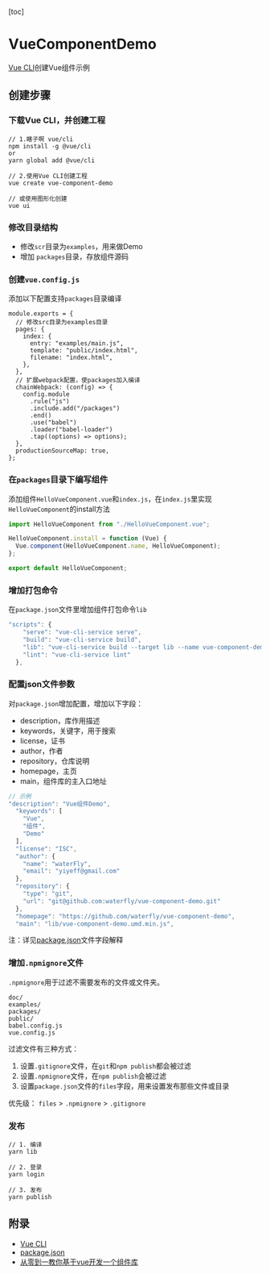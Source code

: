 [toc]

# VueComponentDemo

[Vue CLI](https://cli.vuejs.org/zh/)创建Vue组件示例



## 创建步骤

### 下载Vue CLI，并创建工程

```
// 1.瞎子啊 vue/cli
npm install -g @vue/cli
or
yarn global add @vue/cli

// 2.使用Vue CLI创建工程
vue create vue-component-demo

// 或使用图形化创建
vue ui
```

### 修改目录结构

* 修改`scr`目录为`examples`，用来做Demo
* 增加 `packages`目录，存放组件源码

### 创建`vue.config.js`

添加以下配置支持`packages`目录编译

```
module.exports = {
  // 修改src目录为examples目录
  pages: {
    index: {
      entry: "examples/main.js",
      template: "public/index.html",
      filename: "index.html",
    },
  },
  // 扩展webpack配置，使packages加入编译
  chainWebpack: (config) => {
    config.module
      .rule("js")
      .include.add("/packages")
      .end()
      .use("babel")
      .loader("babel-loader")
      .tap((options) => options);
  },
  productionSourceMap: true,
};

```

### 在`packages`目录下编写组件

添加组件`HelloVueComponent.vue`和`index.js`，在`index.js`里实现`HelloVueComponent`的install方法

```javascript
import HelloVueComponent from "./HelloVueComponent.vue";

HelloVueComponent.install = function (Vue) {
  Vue.component(HelloVueComponent.name, HelloVueComponent);
};

export default HelloVueComponent;

```

### 增加打包命令

在`package.json`文件里增加组件打包命令`lib`

```javascript
"scripts": {
    "serve": "vue-cli-service serve",
    "build": "vue-cli-service build",
    "lib": "vue-cli-service build --target lib --name vue-component-demo --dest lib packages/index.js",
    "lint": "vue-cli-service lint"
  },
```



### 配置json文件参数

对`package.json`增加配置，增加以下字段：

* description，库作用描述
* keywords，关键字，用于搜索
* license，证书
* author，作者
* repository，仓库说明
* homepage，主页
* main，组件库的主入口地址

```javascript
// 示例
"description": "Vue组件Demo",
  "keywords": [
    "Vue",
    "组件",
    "Demo"
  ],
  "license": "ISC",
  "author": {
    "name": "waterFly",
    "email": "yiyeff@gmail.com"
  },
  "repository": {
    "type": "git",
    "url": "git@github.com:waterfly/vue-component-demo.git"
  },
  "homepage": "https://github.com/waterfly/vue-component-demo",
  "main": "lib/vue-component-demo.umd.min.js",
```

注：详见[package.json](https://docs.npmjs.com/cli/v7/configuring-npm/package-json#homepage)文件字段解释

### 增加`.npmignore`文件

`.npmignore`用于过滤不需要发布的文件或文件夹。

```
doc/
examples/
packages/
public/
babel.config.js
vue.config.js
```

过滤文件有三种方式：

1. 设置`.gitignore`文件，在`git`和`npm publish`都会被过滤
2. 设置`.npmignore`文件，在`npm publish`会被过滤
3. 设置`package.json`文件的`files`字段，用来设置发布那些文件或目录

优先级： `files` > `.npmignore` > `.gitignore`



### 发布

```shell
// 1. 编译
yarn lib

// 2. 登录
yarn login

// 3. 发布
yarn publish

```



## 附录

* [Vue CLI](https://cli.vuejs.org/zh/)
* [package.json](https://docs.npmjs.com/cli/v7/configuring-npm/package-json#homepage)
* [从零到一教你基于vue开发一个组件库](https://juejin.cn/post/6844904085808742407)


